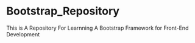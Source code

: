 # Bootstrap_Repository
This is A Repository For Learnning A Bootstrap Framework for Front-End Development
